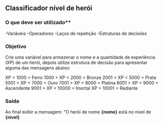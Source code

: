 ## Classificador nível de herói

### O que deve ser utilizado**

-Variáveis
-Operadores
-Laços de repetição
-Estruturas de decisões

### Objetivo

Crie uma variável para armazenar o nome e a quantidade de experiência (XP) de um herói, depois utilize estrutura de decisão para apresentar alguma das mensagens abaixo:

XP > 1000 = Ferro
1000 > XP < 2000 = Bronze
2001 > XP < 5000 = Prata
5001 > XP < 7000 = Ouro
7001 > XP < 8000 = Platina
8001 > XP < 9000 = Ascendente
9001 > XP < 10000 = Imortal
XP > 10001 = Radiante

### Saída
Ao final exibir a mensagem:
"O herói de nome **{nome}** está no nível de **{nivel}**

